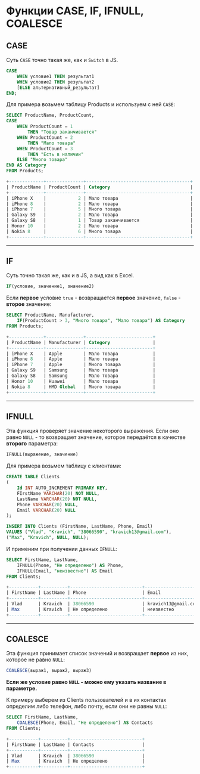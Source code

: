 # Функции CASE, IF, IFNULL, COALESCE

## CASE

Суть `CASE` точно такая же, как и `Switch` в JS.

```sql
CASE 
    WHEN условие1 THEN результат1
    WHEN условие2 THEN результат2
    [ELSE альтернативный_результат]
END;
```

Для примера возьмем таблицу Products и используем с ней `CASE`:

```sql
SELECT ProductName, ProductCount,
CASE 
    WHEN ProductCount = 1
        THEN "Товар заканчивается"
    WHEN ProductCount = 2
        THEN "Мало товара"
    WHEN ProductCount = 3
        THEN "Есть в наличии"
    ELSE "Много товара"
END AS Category
FROM Products;

+-------------+--------------+---------------------------------------+
| ProductName | ProductCount | Category                              |
+-------------+--------------+---------------------------------------+
| iPhone X    |            2 | Мало товара                           |
| iPhone 8    |            2 | Мало товара                           |
| iPhone 7    |            5 | Много товара                          |
| Galaxy S9   |            2 | Мало товара                           |
| Galaxy S8   |            1 | Товар заканчивается                   |
| Honor 10    |            2 | Мало товара                           |
| Nokia 8     |            6 | Много товара                          |
+-------------+--------------+---------------------------------------+
```
***

## IF

Суть точно такая же, как и в JS, а вид как в Excel.

```sql
IF(условие, значение1, значение2)
```

Если **первое** условие `true` - возвращается **первое** значение, `false` - **второе** значение:

```sql
SELECT ProductName, Manufacturer,
    IF(ProductCount > 3, "Много товара", "Мало товара") AS Category
FROM Products;

+-------------+--------------+-------------------------+
| ProductName | Manufacturer | Category                |
+-------------+--------------+-------------------------+
| iPhone X    | Apple        | Мало товара             |
| iPhone 8    | Apple        | Мало товара             |
| iPhone 7    | Apple        | Много товара            |
| Galaxy S9   | Samsung      | Мало товара             |
| Galaxy S8   | Samsung      | Мало товара             |
| Honor 10    | Huawei       | Мало товара             |
| Nokia 8     | HMD Global   | Много товара            |
+-------------+--------------+-------------------------+
```
***

## IFNULL

Эта функция проверяет значение некоторого выражения. Если оно равно `NULL` - то возвращает значение, которое передаётся в качестве **второго** параметра:

```sql
IFNULL(выражение, значение)
```

Для примера возьмем таблицу с клиентами:

```sql
CREATE TABLE Clients
(
    Id INT AUTO_INCREMENT PRIMARY KEY,
    FIrstName VARCHAR(20) NOT NULL,
    LastName VARCHAR(20) NOT NULL,
    Phone VARCHAR(20) NULL,
    Email VARCHAR(20) NULL
);

INSERT INTO Clients (FirstName, LastName, Phone, Email)
VALUES ("Vlad", "Kravich", "38066590", "kravich13@gmail.com"),
("Max", "Kravich", NULL, NULL);
```

И применим при получении данных `IFNULL`:

```sql
SELECT FirstName, LastName, 
    IFNULL(Phone, "Не определено") AS Phone,
    IFNULL(Email, "неизвестно") AS Email
FROM Clients;

+-----------+----------+---------------------------+----------------------+
| FirstName | LastName | Phone                     | Email                |
+-----------+----------+---------------------------+----------------------+
| Vlad      | Kravich  | 38066590                  | kravich13@gmail.com  |
| Max       | Kravich  | Не определено             | неизвестно           |
+-----------+----------+---------------------------+----------------------+
```
***

## COALESCE

Эта функция принимает список значений и возвращает **первое** из них, которое не равно `NULL`:

```sql
COALESCE(выраж1, выраж2, выраж3)
```
**Если же условие равно `NULL` - можно ему указать название в параметре.**

К примеру выберем из Clients пользователей и в их контактах определим либо телефон, либо почту, если они не равны `NULL`:

```sql
SELECT FirstName, LastName,
    COALESCE(Phone, Email, "Не определено") AS Contacts
FROM Clients;

+-----------+----------+---------------------------+
| FirstName | LastName | Contacts                  |
+-----------+----------+---------------------------+
| Vlad      | Kravich  | 38066590                  |
| Max       | Kravich  | Не определено             |
+-----------+----------+---------------------------+
```